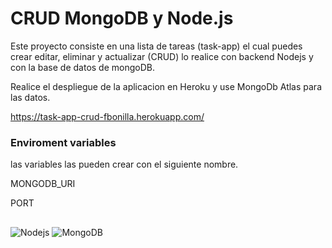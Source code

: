 
# CRUD MongoDB y Node.js

Este proyecto consiste en una lista de tareas (task-app) el cual puedes crear editar, eliminar y actualizar (CRUD)
lo realice con backend Nodejs y con la base de datos de mongoDB.

Realice el despliegue de la aplicacion en Heroku y use MongoDb Atlas para las datos.

https://task-app-crud-fbonilla.herokuapp.com/

 ### Enviroment variables
las variables las pueden crear con el siguiente nombre.

 MONGODB_URI

 PORT
 
 ##
 ![Nodejs](https://img.shields.io/badge/-Nodejs-black?style=flat-square&logo=Node.js)
 ![MongoDB](https://img.shields.io/badge/-Mongodb-black?style=flat-square&logo=Mongodb)
